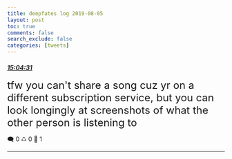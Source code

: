 ```yaml
---
title: deepfates log 2019-08-05
layout: post
toc: true
comments: false
search_exclude: false
categories: [tweets]
---
```



#### <a href = "https://twitter.com/deepfates/status/1158483946327310336">*15:04:31*</a>

<font size="5">tfw you can't share a song cuz yr on a different subscription service, but you can look longingly at screenshots of what the other person is listening to</font>



🗨️ 0 ♺ 0 🤍  1   

---
    
            

